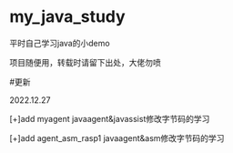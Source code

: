 # my_java_study
平时自己学习java的小demo

项目随便用，转载时请留下出处，大佬勿喷

#更新

2022.12.27

[+]add myagent javaagent&javassist修改字节码的学习

[+]add agent_asm_rasp1 javaagent&asm修改字节码的学习
